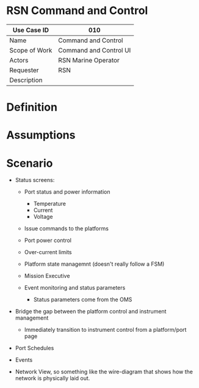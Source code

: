 # RSN Command and Control

| Use Case ID | 010 |
| --- | --- |
| Name | Command and Control |
| Scope of Work | Command and Control UI |
| Actors | RSN Marine Operator                    |
| Requester | RSN |
| Description |  |

# Definition

# Assumptions

# Scenario

- Status screens:
  - Port status and power information
    - Temperature
    - Current
    - Voltage

  - Issue commands to the platforms
  - Port power control
  - Over-current limits
  - Platform state managemnt (doesn't really follow a FSM)
  - Mission Executive
  - Event monitoring and status parameters
    - Status parameters come from the OMS

- Bridge the gap between the platform control and instrument management 
  - Immediately transition to instrument control from a platform/port page

- Port Schedules
- Events
- Network View, so something like the wire-diagram that shows how the network is physically laid out.